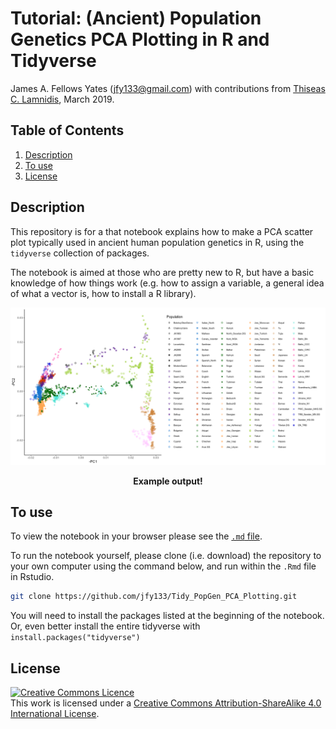 # Tutorial: (Ancient) Population Genetics PCA Plotting in R and Tidyverse

James A. Fellows Yates (<jfy133@gmail.com>) with contributions from [Thiseas C. Lamnidis](https://github.com/TCLamnidis),
March 2019.

## Table of Contents
1. [Description](#description)
2. [To use](#to-use)
3. [License](#license)

## Description

This repository is for a that notebook explains how to make a PCA scatter plot 
typically used in ancient human population genetics in R, using the `tidyverse` 
collection of packages. 

The notebook is aimed at those who are pretty new to R, but have a basic 
knowledge of how things work (e.g. how to assign a variable, a general idea of 
what a vector is, how to install a R library).

![Example output](Tidy_PopGen_PCA_Plotting_files/figure-markdown_github/unnamed-chunk-15-1.png)
<p align="center">
  <b>Example output!</b>
</p>

## To use 

To view the notebook in your browser please see the [`.md` file](https://github.com/jfy133/Tidy_PopGen_PCA_Plotting/blob/master/Tidy_PopGen_PCA_Plotting.md).

To run the notebook yourself, please clone (i.e. download) the repository to 
your own computer using the command below, and run within the `.Rmd` file in 
Rstudio. 

```bash
git clone https://github.com/jfy133/Tidy_PopGen_PCA_Plotting.git
```

You will need to install the packages listed at the beginning of the notebook.
Or, even better install the entire tidyverse with `install.packages("tidyverse")`

## License
<a rel="license" href="http://creativecommons.org/licenses/by-sa/4.0/"><img alt="Creative Commons Licence" style="border-width:0" src="https://i.creativecommons.org/l/by-sa/4.0/88x31.png" /></a><br />This work is licensed under a <a rel="license" href="http://creativecommons.org/licenses/by-sa/4.0/">Creative Commons Attribution-ShareAlike 4.0 International License</a>.
